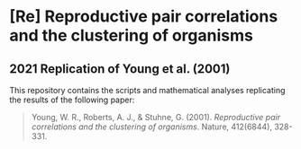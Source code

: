 # [Re] Reproductive pair correlations and the clustering of organisms
## 2021 Replication of Young et al. (2001)

This repository contains the scripts and mathematical analyses replicating the results of the following paper:

> Young, W. R., Roberts, A. J., & Stuhne, G. (2001). _Reproductive pair correlations and the clustering of organisms_. Nature, 412(6844), 328-331. 
